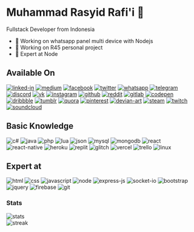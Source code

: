 # Muhammad Rasyid Rafi'i 👋
Fullstack Developer from Indonesia
- 🔭 Working on whatsapp panel multi device with Nodejs
- 🚀 Working on R45 personal project
- 🌱 Expert at Node  
## Available On
[<img alt="linked-in" src="https://img.shields.io/badge/linkedin-%230077B5.svg?&style=for-the-badge&logo=linkedin&logoColor=white" />](https://www.linkedin.com/in/rasyidrafi/)
[<img alt="medium" src="https://img.shields.io/badge/medium-%2312100E.svg?&style=for-the-badge&logo=medium&logoColor=white" />](https://medium.com/@rasyid_rafi)
[<img alt="facebook" src="https://img.shields.io/badge/facebook-%231877F2.svg?&style=for-the-badge&logo=facebook&logoColor=white" />](https://www.facebook.com/r4syid.r4fi/)
[<img alt="twitter" src="https://img.shields.io/badge/twitter-%231DA1F2.svg?&style=for-the-badge&logo=twitter&logoColor=white" />](https://twitter.com/r4syid_r4fi)
[<img alt="whatsapp" src="https://img.shields.io/badge/WhatsApp-25D366?style=for-the-badge&logo=whatsapp&logoColor=white" />](https://wa.me/6289518514516)
[<img alt="telegram" src="https://img.shields.io/badge/Telegram-2CA5E0?style=for-the-badge&logo=telegram&logoColor=white" />](https://t.me/rasyid_rafi)
[<img alt="discord" src="https://img.shields.io/badge/Discord-7289DA?style=for-the-badge&logo=discord&logoColor=white" />](https://discord.gg/8Rm9XsBBjF)
[<img alt="vk" src="https://img.shields.io/badge/вконтакте-%232E87FB.svg?&style=for-the-badge&logo=vk&logoColor=white" />](https://vk.com/rasyid_rafi)
[<img alt="instagram" src="https://img.shields.io/badge/Instagram-E4405F?style=for-the-badge&logo=instagram&logoColor=white" />](https://www.instagram.com/rasyid_rafi/)
[<img alt="github" src="https://img.shields.io/badge/GitHub-100000?style=for-the-badge&logo=github&logoColor=white" />](https://github.com/rasyidrafi)
[<img alt="reddit" src="https://img.shields.io/badge/Reddit-FF4500?style=for-the-badge&logo=reddit&logoColor=white" />](https://www.reddit.com/user/rasyid_rafi)
[<img alt="gitlab" src="https://img.shields.io/badge/GitLab-330F63?style=for-the-badge&logo=gitlab&logoColor=white" />](https://gitlab.com/rasyid_rafi)
[<img alt="codepen" src="https://img.shields.io/badge/Codepen-000000?style=for-the-badge&logo=codepen&logoColor=white" />](https://codepen.io/rasyid_rafi)
[<img alt="dribbble" src="https://img.shields.io/badge/Dribbble-EA4C89?style=for-the-badge&logo=dribbble&logoColor=white" />](https://dribbble.com/rasyid_rafi)
[<img alt="tumblr" src="https://img.shields.io/badge/Tumblr-%2336465D.svg?&style=for-the-badge&logo=Tumblr&logoColor=white" />](https://rasyidrafi.tumblr.com/)
[<img alt="quora" src="https://img.shields.io/badge/Quora-%23B92B27.svg?&style=for-the-badge&logo=Quora&logoColor=white" />](https://id.quora.com/profile/Rasyid-Rafi-1)
[<img alt="pinterest" src="https://img.shields.io/badge/Pinterest-%23E60023.svg?&style=for-the-badge&logo=Pinterest&logoColor=white" />](https://id.pinterest.com/rasyid_rafi/)
[<img alt="devian-art" src="https://img.shields.io/badge/DeviantArt-05CC47?style=for-the-badge&logo=deviantart&logoColor=white" />](https://www.deviantart.com/r4sy1d)
[<img alt="steam" src="https://img.shields.io/badge/Steam-000000?style=for-the-badge&logo=steam&logoColor=white" />](https://steamcommunity.com/id/rasyid_rafi/)
[<img alt="twitch" src="https://img.shields.io/badge/Twitch-9146FF?style=for-the-badge&logo=twitch&logoColor=white" />](https://www.twitch.tv/rasyid_rafi)
[<img alt="soundcloud" src="https://img.shields.io/badge/SoundCloud-FF3300?style=for-the-badge&logo=soundcloud&logoColor=white" />](https://soundcloud.com/rasyid_rafi)

## Basic Knowledge
![c#](https://img.shields.io/badge/C%23-239120?style=for-the-badge&logo=c-sharp&logoColor=white)
![java](https://img.shields.io/badge/Java-ED8B00?style=for-the-badge&logo=java&logoColor=white)
![php](https://img.shields.io/badge/PHP-777BB4?style=for-the-badge&logo=php&logoColor=white)
![lua](https://img.shields.io/badge/Lua-2C2D72?style=for-the-badge&logo=lua&logoColor=white)
![json](https://img.shields.io/badge/json-5E5C5C?style=for-the-badge&logo=json&logoColor=white)
![mysql](https://img.shields.io/badge/MySQL-00000F?style=for-the-badge&logo=mysql&logoColor=white)
![mongodb](https://img.shields.io/badge/MongoDB-4EA94B?style=for-the-badge&logo=mongodb&logoColor=white)
![react](https://img.shields.io/badge/React-20232A?style=for-the-badge&logo=react&logoColor=61DAFB)
![react-native](https://img.shields.io/badge/React_Native-20232A?style=for-the-badge&logo=react&logoColor=61DAFB)
![heroku](https://img.shields.io/badge/Heroku-430098?style=for-the-badge&logo=heroku&logoColor=white)
![replit](https://img.shields.io/badge/replit-667881?style=for-the-badge&logo=replit&logoColor=white)
![glitch](https://img.shields.io/badge/Glitch-2800ff?style=for-the-badge&logo=glitch&logoColor=white)
![vercel](https://img.shields.io/badge/Vercel-000000?style=for-the-badge&logo=vercel&logoColor=white)
![trello](https://img.shields.io/badge/Trello-0052CC?style=for-the-badge&logo=trello&logoColor=white)
![linux](https://img.shields.io/badge/Linux-FCC624?style=for-the-badge&logo=linux&logoColor=black)

## Expert at
![html](https://img.shields.io/badge/HTML5-E34F26?style=for-the-badge&logo=html5&logoColor=white)
![css](https://img.shields.io/badge/CSS3-1572B6?style=for-the-badge&logo=css3&logoColor=white)
![javascript](https://img.shields.io/badge/JavaScript-323330?style=for-the-badge&logo=javascript&logoColor=F7DF1E)
![node](https://img.shields.io/badge/Node.js-339933?style=for-the-badge&logo=nodedotjs&logoColor=white)
![express-js](https://img.shields.io/badge/Express.js-000000?style=for-the-badge&logo=express&logoColor=white)
![socket-io](https://img.shields.io/badge/Socket.io-010101?&style=for-the-badge&logo=Socket.io&logoColor=white)
![bootstrap](https://img.shields.io/badge/Bootstrap-563D7C?style=for-the-badge&logo=bootstrap&logoColor=white)
![jquery](https://img.shields.io/badge/jQuery-0769AD?style=for-the-badge&logo=jquery&logoColor=white)
![firebase](https://img.shields.io/badge/firebase-ffca28?style=for-the-badge&logo=firebase&logoColor=black)
![git](https://img.shields.io/badge/Git-F05032?style=for-the-badge&logo=git&logoColor=white)

### Stats
![stats](https://github-readme-stats.vercel.app/api?username=rasyidrafi)
<br>
![streak](https://github-readme-streak-stats.herokuapp.com/?user=rasyidrafi)
